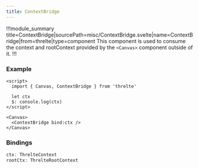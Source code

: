 ```yaml
---
title: ContextBridge
---
```


!!!module_summary title=ContextBridge|sourcePath=misc/ContextBridge.svelte|name=ContextBridge|from=threlte|type=component
This component is used to consume the context and rootContext provided by the `<Canvas>` component outside of it.
!!!

### Example <!-- omit in toc -->

```svelte
<script>
  import { Canvas, ContextBridge } from 'threlte'

  let ctx
  $: console.log(ctx)
</script>

<Canvas>
  <ContextBridge bind:ctx />
</Canvas>
```

### Bindings <!-- omit in toc -->

```ts
ctx: ThrelteContext
rootCtx: ThrelteRootContext
```
